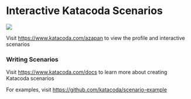 # Interactive Katacoda Scenarios

[![](http://shields.katacoda.com/katacoda/azapan/count.svg)](https://www.katacoda.com/azapan "Get your profile on Katacoda.com")

Visit https://www.katacoda.com/azapan to view the profile and interactive scenarios

### Writing Scenarios
Visit https://www.katacoda.com/docs to learn more about creating Katacoda scenarios

For examples, visit https://github.com/katacoda/scenario-example
